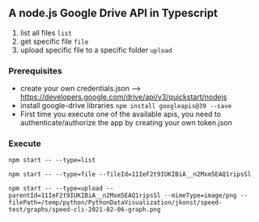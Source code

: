 ## A node.js Google Drive API in Typescript

1. list all files `list`
2. get specific file `file`
3. upload specific file to a specific folder `upload`

### Prerequisites
- create your own credentials.json --> https://developers.google.com/drive/api/v3/quickstart/nodejs
- install google-drive libraries `npm install googleapis@39 --save`
- First time you execute one of the available apis, you need to authenticate/authorize the app by creating your own token.json

### Execute
`npm start -- --type=list`

`npm start -- --type=file --fileId=11IeF2t9IUKIBiA__n2Mxm5EAQ1ripsSl`

`npm start -- --type=upload
--parentId=11IeF2t9IUKIBiA__n2Mxm5EAQ1ripsSl
--mimeType=image/png
--filePath=/temp/python/PythonDataVisualization/jkonst/speed-test/graphs/speed-cli-2021-02-06-graph.png
`
